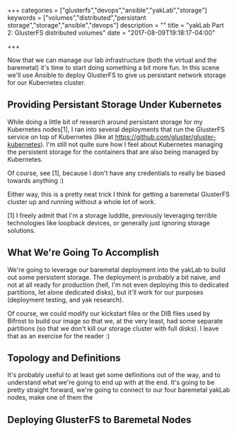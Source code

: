 +++
categories = ["glusterfs","devops","ansible","yakLab","storage"]
keywords = ["volumes","distributed","persistant storage","storage","ansible","devops"]
description = ""
title = "yakLab Part 2: GlusterFS distributed volumes"
date = "2017-08-09T19:18:17-04:00"

+++

Now that we can manage our lab infrastructure (both the virtual and the
baremetal) it's time to start doing something a bit more fun. In this scene
we'll use Ansible to deploy GlusterFS to give us persistant network storage for
our Kubernetes cluster.
<!--more-->

## Providing Persistant Storage Under Kubernetes

While doing a little bit of research around persistant storage for my
Kubernetes nodes[1], I ran into several deployments that run the GlusterFS
service on top of Kubernetes (like at
https://github.com/gluster/gluster-kubernetes). I'm still not quite sure how I
feel about Kubernetes managing the persistent storage for the containers that
are also being managed by Kubernetes.

Of course, see [1], because I don't have any credentials to really be biased
towards anything :)

Either way, this is a pretty neat trick I think for getting a baremetal
GlusterFS cluster up and running without a whole lot of work.


[1] I freely admit that I'm a storage luddite, previously leveraging terrible
technologies like loopback devices, or generally just ignoring storage
solutions.

## What We're Going To Accomplish

We're going to leverage our baremetal deployment into the yakLab to build out
some persistent storage. The deployment is probably a bit naive, and not at all
ready for production (hell, I'm not even deploying this to dedicated
partitions, let alone dedicated disks), but it'll work for our purposes
(deployment testing, and yak research).

Of course, we could modify our kickstart files or the DIB files used by Bifrost
to build our image so that we, at the very least, had some separate partitions
(so that we don't kill our storage cluster with full disks). I leave that as an
exercise for the reader :)

## Topology and Definitions

It's probably useful to at least get some definitions out of the way, and to
understand what we're going to end up with at the end. It's going to be pretty
straight forward, we're going to connect to our four baremetal yakLab nodes,
make one of them the 


## Deploying GlusterFS to Baremetal Nodes
